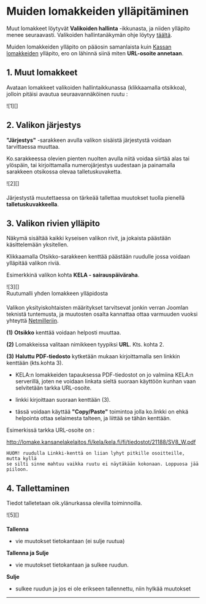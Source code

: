 # Muiden lomakkeiden ylläpitäminen

Muut lomakkeet löytyvät __Valikoiden hallinta__ -ikkunasta, ja niiden
ylläpito menee seuraavasti. Valikoiden hallintanäkymän ohje löytyy [täältä][10].

Muiden lomakkeiden ylläpito on pääosin samanlaista kuin [Kassan lomakkeiden][12] ylläpito,
ero on lähinnä siinä miten __URL-osoite annetaan__.

## 1. Muut lomakkeet

Avataan lomakkeet valikoiden hallintaikkunassa (klikkaamalla otsikkoa),
jolloin pitäisi avautua seuraavannäköinen ruutu :

<figure class="fig-n border" style="margin:0 0 20px 0">
![1][]
</figure>


## 2. Valikon järjestys

__"Järjestys"__ -sarakkeen avulla valikon sisäistä järjestystä voidaan tarvittaessa muuttaa.

Ko.sarakkeessa olevien pienten nuolten avulla niitä voidaa siirtää alas tai ylöspäin,
tai kirjoittamalla numerojärjestys uudestaan ja painamalla sarakkeen otsikossa olevaa talletuskuvaketta.

<figure class="fig-n border" style="margin:0 0 20px 0">
![2][]
</figure>

Järjestystä muutettaessa on tärkeää tallettaa muutokset tuolla pienellä __talletuskuvakkeella__.


## 3. Valikon rivien ylläpito

Näkymä sisältää kaikki kyseisen valikon rivit, ja jokaista päästään käsittelemään yksitellen.

Klikkaamalla Otsikko-sarakkeen kenttää päästään ruudulle jossa voidaan ylläpitää valikon riviä.

Esimerkkinä valikon kohta __KELA - sairauspäiväraha__.

<figure class="fig-n border" style="margin:0 0 20px 0">
![3][]
<figcaption>Ruutumalli yhden lomakkeen ylläpidosta</figcaption>
</figure>

Valikon yksityiskohtaisten määritykset tarvitsevat jonkin verran Joomlan teknistä tuntemusta,
ja muutosten osalta kannattaa ottaa varmuuden vuoksi yhteyttä [Netmilleriin][10].

__(1)__ __Otsikko__ kenttää voidaan helposti muuttaa.

__(2)__ Lomakkeissa valitaan nimikkeen tyypiksi  __URL__. Kts. kohta 2.

__(3)__  __Haluttu PDF-tiedosto__ kytketään mukaan kirjoittamalla sen linkkin kenttään (kts.kohta 3).

* KELA:n lomakkeiden tapauksessa PDF-tiedostot on jo valmiina KELA:n serverillä, joten ne voidaan
linkata sieltä suoraan käyttöön kunhan vaan selvitetään tarkka URL-osoite.

* linkki kirjoittaan suoraan kenttään (3).

* tässä voidaan käyttää __"Copy/Paste"__ toimintoa jolla ko.linkki on ehkä helpointa ottaa
selaimesta talteen, ja liittää se tähän kenttään.

Esimerkissä tarkka URL-osoite on :

http://lomake.kansanelakelaitos.fi/kela/kela.fi/fi/tiedostot/21188/SV8_W.pdf

````
HUOM! ruudulla Linkki-kenttä on liian lyhyt pitkille osoitteille, mutta kyllä
se silti sinne mahtuu vaikka ruutu ei näytäkään kokonaan. Loppuosa jää piiloon.
````


## 4. Tallettaminen

Tiedot talletetaan oik.ylänurkassa olevilla toiminnoilla.

<figure class="fig-n border" style="margin:0 0 20px 0">
![5][]
</figure>

__Tallenna__

*   vie muutokset tietokantaan (ei sulje ruutua)

__Tallenna ja Sulje__

*   vie muutokset tietokantaan ja sulkee ruudun.

__Sulje__

*   sulkee ruudun ja jos ei ole erikseen tallennettu, niin hylkää muutokset

----

[1]: kuvat/kuva88.png "Ruutumalli"
[2]: kuvat/kuva70.png "Ruutumalli"
[3]: kuvat/kuva89.png "Ruutumalli"
[5]: kuvat/kuva56.png "Ruutumalli"
[10]: pages/valikot.md
[11]: pages/mediatiedostot.md
[12]: pages/kassan-lomakkeet.md
